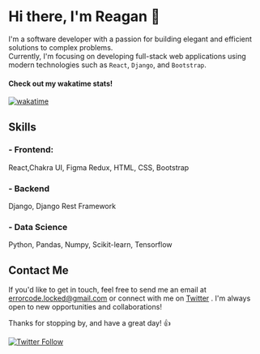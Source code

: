 # Hi there, I'm Reagan 👋  
I'm a software developer with a passion for building elegant and efficient solutions to complex problems.  
Currently, I'm focusing on developing full-stack web applications using modern technologies such as `React`, `Django`, and `Bootstrap`. 
#### Check out my wakatime stats!  
[![wakatime](https://wakatime.com/badge/user/a692cdbe-4637-467a-bda9-c362415de8cc.svg)](https://wakatime.com/@a692cdbe-4637-467a-bda9-c362415de8cc)  
## Skills
### - Frontend:
React,Chakra UI, Figma Redux, HTML, CSS, Bootstrap
### - Backend
Django, Django Rest Framework
### - Data Science  
Python, Pandas, Numpy, Scikit-learn, Tensorflow  
## Contact Me
If you'd like to get in touch, feel free to send me an email at [errorcode.locked@gmail.com](mailto:errorcode.locked@gmail.com) or connect with me on [Twitter](https://twitter.com/fadh3lah) . I'm always open to new opportunities and collaborations!

Thanks for stopping by, and have a great day! 👍

[![Twitter Follow](https://img.shields.io/twitter/follow/fadh3lah?label=follow&logo=twitter&color=%23007ec6&style=plastic)](https://twitter.com/fadh3lah)
